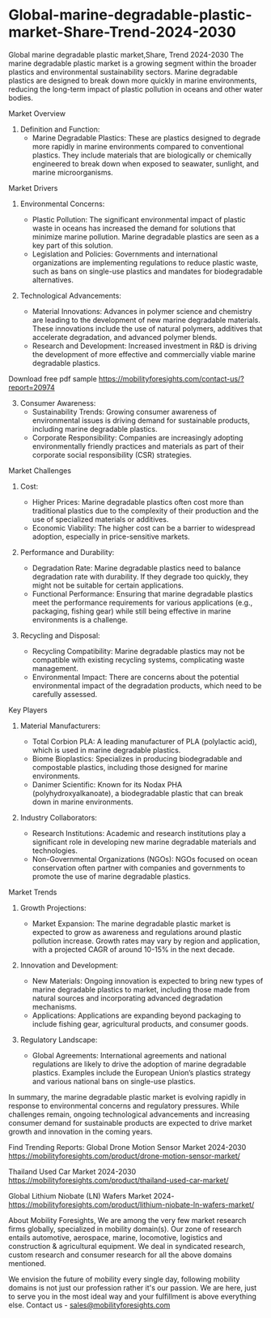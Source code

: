 # Global-marine-degradable-plastic-market-Share-Trend-2024-2030
Global marine degradable plastic market,Share, Trend  2024-2030
The marine degradable plastic market is a growing segment within the broader plastics and environmental sustainability sectors. Marine degradable plastics are designed to break down more quickly in marine environments, reducing the long-term impact of plastic pollution in oceans and other water bodies.

 Market Overview

1. Definition and Function:
   - Marine Degradable Plastics: These are plastics designed to degrade more rapidly in marine environments compared to conventional plastics. They include materials that are biologically or chemically engineered to break down when exposed to seawater, sunlight, and marine microorganisms.

 Market Drivers

1. Environmental Concerns:
   - Plastic Pollution: The significant environmental impact of plastic waste in oceans has increased the demand for solutions that minimize marine pollution. Marine degradable plastics are seen as a key part of this solution.
   - Legislation and Policies: Governments and international organizations are implementing regulations to reduce plastic waste, such as bans on single-use plastics and mandates for biodegradable alternatives.

2. Technological Advancements:
   - Material Innovations: Advances in polymer science and chemistry are leading to the development of new marine degradable materials. These innovations include the use of natural polymers, additives that accelerate degradation, and advanced polymer blends.
   - Research and Development: Increased investment in R&D is driving the development of more effective and commercially viable marine degradable plastics.



Download free pdf sample 
https://mobilityforesights.com/contact-us/?report=20974 




3. Consumer Awareness:
   - Sustainability Trends: Growing consumer awareness of environmental issues is driving demand for sustainable products, including marine degradable plastics.
   - Corporate Responsibility: Companies are increasingly adopting environmentally friendly practices and materials as part of their corporate social responsibility (CSR) strategies.

 Market Challenges

1. Cost:
   - Higher Prices: Marine degradable plastics often cost more than traditional plastics due to the complexity of their production and the use of specialized materials or additives.
   - Economic Viability: The higher cost can be a barrier to widespread adoption, especially in price-sensitive markets.

2. Performance and Durability:
   - Degradation Rate: Marine degradable plastics need to balance degradation rate with durability. If they degrade too quickly, they might not be suitable for certain applications.
   - Functional Performance: Ensuring that marine degradable plastics meet the performance requirements for various applications (e.g., packaging, fishing gear) while still being effective in marine environments is a challenge.

3. Recycling and Disposal:
   - Recycling Compatibility: Marine degradable plastics may not be compatible with existing recycling systems, complicating waste management.
   - Environmental Impact: There are concerns about the potential environmental impact of the degradation products, which need to be carefully assessed.

 Key Players

1. Material Manufacturers:
   - Total Corbion PLA: A leading manufacturer of PLA (polylactic acid), which is used in marine degradable plastics.
   - Biome Bioplastics: Specializes in producing biodegradable and compostable plastics, including those designed for marine environments.
   - Danimer Scientific: Known for its Nodax PHA (polyhydroxyalkanoate), a biodegradable plastic that can break down in marine environments.

2. Industry Collaborators:
   - Research Institutions: Academic and research institutions play a significant role in developing new marine degradable materials and technologies.
   - Non-Governmental Organizations (NGOs): NGOs focused on ocean conservation often partner with companies and governments to promote the use of marine degradable plastics.

 Market Trends

1. Growth Projections:
   - Market Expansion: The marine degradable plastic market is expected to grow as awareness and regulations around plastic pollution increase. Growth rates may vary by region and application, with a projected CAGR of around 10-15% in the next decade.

2. Innovation and Development:
   - New Materials: Ongoing innovation is expected to bring new types of marine degradable plastics to market, including those made from natural sources and incorporating advanced degradation mechanisms.
   - Applications: Applications are expanding beyond packaging to include fishing gear, agricultural products, and consumer goods.

3. Regulatory Landscape:
   - Global Agreements: International agreements and national regulations are likely to drive the adoption of marine degradable plastics. Examples include the European Union’s plastics strategy and various national bans on single-use plastics.

In summary, the marine degradable plastic market is evolving rapidly in response to environmental concerns and regulatory pressures. While challenges remain, ongoing technological advancements and increasing consumer demand for sustainable products are expected to drive market growth and innovation in the coming years.




Find Trending Reports:
Global Drone Motion Sensor Market 2024-2030
https://mobilityforesights.com/product/drone-motion-sensor-market/ 
 
Thailand Used Car Market 2024-2030
https://mobilityforesights.com/product/thailand-used-car-market/ 

Global Lithium Niobate (LN) Wafers Market 2024-
https://mobilityforesights.com/product/lithium-niobate-ln-wafers-market/ 


About Mobility Foresights,
We are among the very few market research firms globally, specialized in mobility domain(s). Our zone of research entails automotive, aerospace, marine, locomotive, logistics and construction & agricultural equipment. We deal in syndicated research, custom research and consumer research for all the above domains mentioned.

We envision the future of mobility every single day, following mobility domains is not just our profession rather it's our passion. We are here, just to serve you in the most ideal way and your fulfillment is above everything else. Contact us -  sales@mobilityforesights.com 
 

